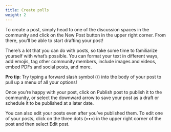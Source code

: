 ```yaml
---
title: Create polls
weight: 2
---
```


To create a post, simply head to one of the discussion spaces in the community and click on the New Post button in the upper right corner. From there, you’ll be able to start drafting your post!

There’s a lot that you can do with posts, so take some time to familiarize yourself with what’s possible. You can format your text in different ways, add emojis, tag other community members, include images and videos, embed PDFs and social posts, and more.

**Pro tip**: Try typing a forward slash symbol (/) into the body of your post to pull up a menu of all your options! 

Once you’re happy with your post, click on Publish post to publish it to the community, or select the downward arrow to save your post as a draft or schedule it to be published at a later date.

You can also edit your posts even after you’ve published them. To edit one of your posts, click on the three dots (•••) in the upper right corner of the post and then select Edit post.




